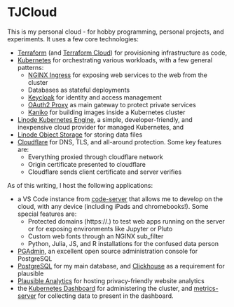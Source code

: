 # TJCloud

This is my personal cloud - for hobby programming, personal projects, and experiments. It uses a few core technologies:

* [Terraform](https://www.terraform.io) (and [Terraform Cloud](https://app.terraform.io/)) for provisioning infrastructure as code,
* [Kubernetes](https://kubernetes.io) for orchestrating various workloads, with a few general patterns:
    * [NGINX Ingress](https://kubernetes.github.io/ingress-nginx/) for exposing web services to the web from the cluster
    * Databases as stateful deployments 
    * [Keycloak](https://www.keycloak.org) for identity and access management 
    * [OAuth2 Proxy](https://oauth2-proxy.github.io/oauth2-proxy/) as main gateway to protect private services
    * [Kaniko](https://github.com/GoogleContainerTools/kaniko) for building images inside a Kubernetes cluster
* [Linode Kubernetes Engine](https://www.linode.com/products/kubernetes/), a simple, developer-friendly, and inexpensive cloud provider for managed Kubernetes, and 
* [Linode Object Storage](https://www.linode.com/products/object-storage/) for storing data files
* [Cloudflare](https://www.cloudflare.com) for DNS, TLS, and all-around protection. Some key features are:
    * Everything proxied through cloudflare network 
    * Origin certificate presented to cloudflare
    * Cloudflare sends client certificate and server verifies

As of this writing, I host the following applications:

* a VS Code instance from [code-server](https://github.com/coder/code-server) that allows me to develop on the cloud, with any device (including iPads and chromebooks!). Some special features are: 
    * Protected domains (https://<port>.<domain>) to test web apps running on the server or for exposing environments like Jupyter or Pluto
    * Custom web fonts through an NGINX sub_filter 
    * Python, Julia, JS, and R installations for the confused data person 
* [PGAdmin](https://www.pgadmin.org), an excellent open source administration console for PostgreSQL 
* [PostgreSQL](https://www.postgresql.org) for my main database, and [Clickhouse](https://clickhouse.com) as a requirement for plausible
* [Plausible Analytics](https://plausible.io) for hosting privacy-friendly website analytics
* the [Kubernetes Dashboard](https://github.com/kubernetes/dashboard) for administering the cluster, and [metrics-server](https://github.com/kubernetes-sigs/metrics-server) for collecting data to present in the dashboard.
